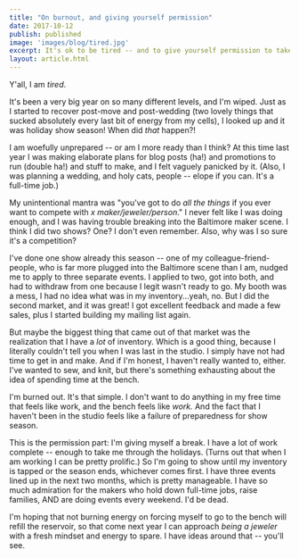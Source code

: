 ```yaml
---
title: "On burnout, and giving yourself permission"
date: 2017-10-12
publish: published
image: 'images/blog/tired.jpg'
excerpt: It's ok to be tired -- and to give yourself permission to take what you need to recover.
layout: article.html
---
```


Y'all, I am _tired_.

It's been a very big year on so many different levels, and I'm wiped. Just as I started to recover post-move and post-wedding (two lovely things that sucked absolutely every last bit of energy from my cells), I looked up and it was holiday show season! When did _that_ happen?!

I am woefully unprepared -- or am I more ready than I think? At this time last year I was making elaborate plans for blog posts (ha!) and promotions to run (double ha!) and stuff to make, and I felt vaguely panicked by it. (Also, I was planning a wedding, and holy cats, people -- elope if you can. It's a full-time job.)

My unintentional mantra was "you've got to do _all the things_ if you ever want to compete with _x maker/jeweler/person_." I never felt like I was doing enough, and I was having trouble breaking into the Baltimore maker scene. I think I did two shows? One? I don't even remember. Also, why was I so sure it's a competition?

I've done one show already this season -- one of my colleague-friend-people, who is far more plugged into the Baltimore scene than I am, nudged me to apply to three separate events. I applied to two, got into both, and had to withdraw from one because I legit wasn't ready to go. My booth was a mess, I had no idea what was in my inventory...yeah, no. But I did the second market, and it was great! I got excellent feedback and made a few sales, plus I started building my mailing list again.

But maybe the biggest thing that came out of that market was the realization that I have a _lot_ of inventory. Which is a good thing, because I literally couldn't tell you when I was last in the studio. I simply have not had time to get in and make. And if I'm honest, I haven't really wanted to, either. I've wanted to sew, and knit, but there's something exhausting about the idea of spending time at the bench.

I'm burned out. It's that simple. I don't want to do anything in my free time that feels like work, and the bench feels like _work._ And the fact that I haven't been in the studio feels like a failure of preparedness for show season.

This is the permission part: I'm giving myself a break. I have a lot of work complete -- enough to take me through the holidays. (Turns out that when I am working I can be pretty prolific.) So I'm going to show until my inventory is tapped or the season ends, whichever comes first. I have three events lined up in the next two months, which is pretty manageable. I have so much admiration for the makers who hold down full-time jobs, raise families, AND are doing events every weekend. I'd be dead.

I'm hoping that not burning energy on forcing myself to go to the bench will refill the reservoir, so that come next year I can approach _being a jeweler_ with a fresh mindset and energy to spare. I have ideas around that -- you'll see.

